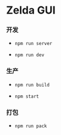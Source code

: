# Zelda GUI

### 开发

* `npm run server`

* `npm run dev`

### 生产

* `npm run build`

* `npm start`

### 打包

* `npm run pack`

